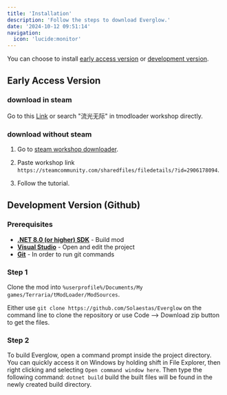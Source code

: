 ```yaml
---
title: 'Installation'
description: 'Follow the steps to download Everglow.'
date: '2024-10-12 09:51:14'
navigation:
  icon: 'lucide:monitor'
---
```


You can choose to install [early access version](#early-access-version) or [development version](#development-version-github).

## Early Access Version

### download in steam

Go to this [Link](https://steamcommunity.com/sharedfiles/filedetails/?id=2906178094) or search "流光无际" in tmodloader workshop directly.

### download without steam

1.  Go to [steam workshop downloader](https://steamworkshopdownloader.io/).

2.  Paste workshop link `https://steamcommunity.com/sharedfiles/filedetails/?id=2906178094`.

3.  Follow the tutorial.

## Development Version (Github)

### Prerequisites

- [**.NET 8.0 (or higher) SDK**](https://dotnet.microsoft.com/download/dotnet/8.0) - Build mod
- [**Visual Studio**](https://visualstudio.microsoft.com/) - Open and edit the project
- [**Git**](https://git-scm.com/downloads) - In order to run git commands

### Step 1

Clone the mod into `%userprofile%/Documents/My games/Terraria/tModLoader/ModSources`.

Either use `git clone https://github.com/Solaestas/Everglow` on the command line to clone the repository or use Code --> Download zip button to get the files.

### Step 2

To build Everglow, open a command prompt inside the project directory.
You can quickly access it on Windows by holding shift in File Explorer, then right clicking and selecting `Open command window here`.
Then type the following command: `dotnet build` build the built files will be found in the newly created build directory.
